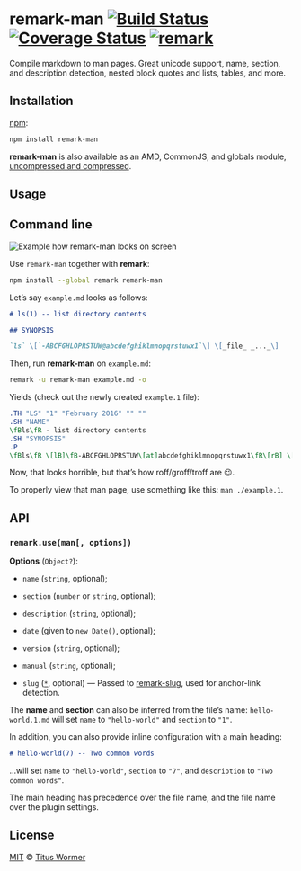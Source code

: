 # remark-man [![Build Status][travis-badge]][travis] [![Coverage Status][codecov-badge]][codecov] [![remark][remark-badge]][remark]

Compile markdown to man pages.  Great unicode support, name, section,
and description detection, nested block quotes and lists, tables, and
more.

## Installation

[npm][npm-install]:

```bash
npm install remark-man
```

**remark-man** is also available as an AMD, CommonJS, and globals
module, [uncompressed and compressed][releases].

## Usage

## Command line

![Example how remark-man looks on screen][screenshot]

Use `remark-man` together with **remark**:

```bash
npm install --global remark remark-man
```

Let’s say `example.md` looks as follows:

```md
# ls(1) -- list directory contents

## SYNOPSIS

`ls` \[`-ABCFGHLOPRSTUW@abcdefghiklmnopqrstuwx1`\] \[_file_ _..._\]
```

Then, run **remark-man** on `example.md`:

```bash
remark -u remark-man example.md -o
```

Yields (check out the newly created `example.1` file):

```roff
.TH "LS" "1" "February 2016" "" ""
.SH "NAME"
\fBls\fR - list directory contents
.SH "SYNOPSIS"
.P
\fBls\fR \[lB]\fB-ABCFGHLOPRSTUW\[at]abcdefghiklmnopqrstuwx1\fR\[rB] \[lB]\fIfile\fR \fI...\fR\[rB]
```

Now, that looks horrible, but that’s how roff/groff/troff are :wink:.

To properly view that man page, use something like this: `man ./example.1`.

## API

### `remark.use(man[, options])`

**Options** (`Object?`):

*   `name` (`string`, optional);

*   `section` (`number` or `string`, optional);

*   `description` (`string`, optional);

*   `date` (given to `new Date()`, optional);

*   `version` (`string`, optional);

*   `manual` (`string`, optional);

*   `slug` ([`*`](https://github.com/wooorm/remark-slug#remarkuseslug-options),
    optional) — Passed to [remark-slug](https://github.com/wooorm/remark-slug),
    used for anchor-link detection.

The **name** and **section** can also be inferred from the file’s name:
`hello-world.1.md` will set `name` to `"hello-world"` and `section` to
`"1"`.

In addition, you can also provide inline configuration with a main heading:

```markdown
# hello-world(7) -- Two common words
```

...will set `name` to `"hello-world"`, `section` to `"7"`, and `description`
to `"Two common words"`.

The main heading has precedence over the file name, and the file name
over the plugin settings.

## License

[MIT][license] © [Titus Wormer][author]

<!-- Definitions -->

[travis-badge]: https://img.shields.io/travis/wooorm/remark-man.svg

[travis]: https://travis-ci.org/wooorm/remark-man

[codecov-badge]: https://img.shields.io/codecov/c/github/wooorm/remark-man.svg

[codecov]: https://codecov.io/github/wooorm/remark-man

[npm-install]: https://docs.npmjs.com/cli/install

[releases]: https://github.com/wooorm/remark-man/releases

[license]: LICENSE

[author]: http://wooorm.com

[screenshot]: https://cdn.rawgit.com/wooorm/remark-man/master/screenshot.png

[remark]: https://github.com/wooorm/remark

[remark-badge]: https://img.shields.io/badge/remark-4.0.0-brightgreen.svg

